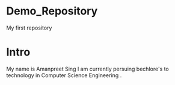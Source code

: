 # Demo_Repository
My first repository


# Intro  
My name is Amanpreet Sing 
I am currently persuing bechlore's to technology in Computer Science Engineering .